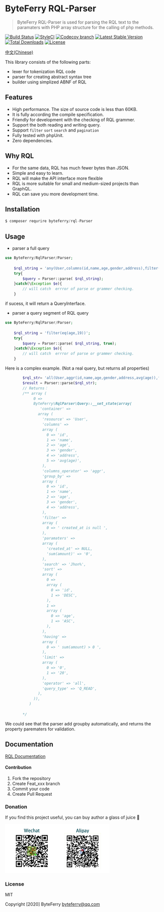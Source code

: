 # ByteFerry RQL-Parser 
>ByteFerry RQL-Parser is used for parsing the RQL text to the paramaters with PHP array structure for the calling of php methods. 

[![Build Status](https://travis-ci.org/byteferry/rql-parser.png?branch=master)](https://travis-ci.org/byteferry/rql-parser)
[![StyleCI](https://github.styleci.io/repos/293536215/shield?branch=master)](https://github.styleci.io/repos/293536215?branch=master)
[![Codecov branch](https://img.shields.io/codecov/c/github/byteferry/rql-parser/develop.svg?style=flat-square&logo=codecov)](https://codecov.io/github/byteferry/rql-parser)
[![Latest Stable Version](https://poser.pugx.org/byteferry/rql-parser/v)](//packagist.org/packages/byteferry/rql-parser)
[![Total Downloads](https://poser.pugx.org/byteferry/rql-parser/downloads)](//packagist.org/packages/byteferry/rql-parser)
[![License](https://poser.pugx.org/byteferry/rql-parser/license)](//packagist.org/packages/byteferry/rql-parser)
 

[中文(Chinese)](https://github.com/byteferry/rql-parser/blob/master/README.cn.md)

This library consists of the following parts: 
- lexer for tokenization RQL code
- parser for creating abstract syntax tree
- builder using simplized ABNF of RQL


## Features

* High performance. The size of source code is less than 60KB. 
* It is fully according the compile specification. 
* Friendly for development with the checking of RQL grammer. 
* Support the both reading and writing query.
* Support `filter` `sort` `search` and `pagination`
* Fully  tested with phpUnit.
* Zero dependencies. 

## Why RQL 

* For the same data, RQL has much fewer bytes than JSON.
* Simple and easy to learn.
* RQL will make the API interface more flexible
* RQL is more suitable for small and medium-sized projects than GraphQL. 
* RQL can save you more development time.

## Installation
```php
$ composer requrire byteferry/rql-Parser
```

## Usage

* parser a full query

```php
use ByteFerry/RqlParser/Parser;

    $rql_string = 'any(User,columns(id,name,age,gender,address),filter(eq(age,19)))';
    try{
        $query = Parser::parse( $rql_string);
    }catch(\Exception $e){
        // will catch  errror of parse or grammer checking.
    }

```
  
if sucess, it will return a QueryInterface. 

* parser a query segment of RQL query


```php
use ByteFerry/RqlParser/Parser;

    $rql_string = 'filter(eq(age,19))';
    try{
        $query = Parser::parse( $rql_string, true);
    }catch(\Exception $e){
        // will catch  errror of parse or grammer checking.
    }

```

Here is a complex example. (Not a real query, but returns all properties)
```php
        $rql_str= 'all(User,aggr(id,name,age,gender,address,avg(age)),filter(is(created_at, null()), search(Jhon),sort(-id,+age),having(gt(sum(amount),0)),limit(0,20)))'; //,    //,
        $result = Parser::parse($rql_str);
        // Returns：
        /** array (
             0 =>
             ByteFerry\RqlParser\Query::__set_state(array(
                'container' =>
               array (
                 'resource' => 'User',
                 'columns' =>
                 array (
                   0 => 'id',
                   1 => 'name',
                   2 => 'age',
                   3 => 'gender',
                   4 => 'address',
                   5 => 'avg(age)',
                 ),
                 'columns_operator' => 'aggr',
                 'group_by' =>
                 array (
                   0 => 'id',
                   1 => 'name',
                   2 => 'age',
                   3 => 'gender',
                   4 => 'address',
                 ),
                 'filter' =>
                 array (
                   0 => ' created_at is null ',
                 ),
                 'paramaters' =>
                 array (
                   'created_at' => NULL,
                   'sum(amount)' => '0',
                 ),
                 'search' => 'Jhon%',
                 'sort' =>
                 array (
                   0 =>
                   array (
                     0 => 'id',
                     1 => 'DESC',
                   ),
                   1 =>
                   array (
                     0 => 'age',
                     1 => 'ASC',
                   ),
                 ),
                 'having' =>
                 array (
                   0 => ' sum(amount) > 0 ',
                 ),
                 'limit' =>
                 array (
                   0 => '0',
                   1 => '20',
                 ),
                 'operator' => 'all',
                 'query_type' => 'Q_READ',
               ),
             )),
           )

        */

```

We could see that the parser add groupby automatically, and returns the property parematers for validation.

## Documentation
[RQL Documentation](https://byteferry.github.io/rql-parser/#/en-us/)


#### Contribution

1.  Fork the repository
2.  Create Feat_xxx branch
3.  Commit your code
4.  Create Pull Request
  
### Donation
  
If you find this project useful, you can buy author a glass of juice 🍹
    
![donate](https://raw.githubusercontent.com/BardoQi/bmc/master/myqr_en_sm.png)     

### License
  
MIT

Copyright [2020] ByteFerry [byteferry@qq.com](ByteFerry@qq.com)

